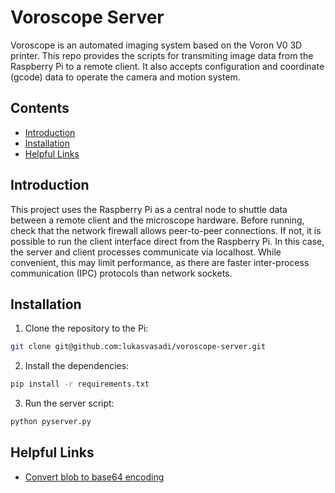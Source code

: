 # Voroscope Server

Voroscope is an automated imaging system based on the Voron V0 3D printer. This repo provides the scripts for transmiting image data from the Raspberry Pi to a remote client. It also accepts configuration and coordinate (gcode) data to operate the camera and motion system.

## Contents

- [Introduction](#introduction)
- [Installation](#installation)
- [Helpful Links](#helpful-links)

## Introduction

This project uses the Raspberry Pi as a central node to shuttle data between a remote client and the microscope hardware. Before running, check that the network firewall allows peer-to-peer connections. If not, it is possible to run the client interface direct from the Raspberry Pi. In this case, the server and client processes communicate via localhost. While convenient, this may limit performance, as there are faster inter-process communication (IPC) protocols than network sockets.

## Installation

1. Clone the repository to the Pi:

```bash
git clone git@github.com:lukasvasadi/voroscope-server.git
```

2. Install the dependencies:

```bash
pip install -r requirements.txt
```

3. Run the server script:

```bash
python pyserver.py
```

## Helpful Links

- [Convert blob to base64 encoding](https://www.geeksforgeeks.org/how-to-convert-blob-to-base64-encoding-using-javascript/)
